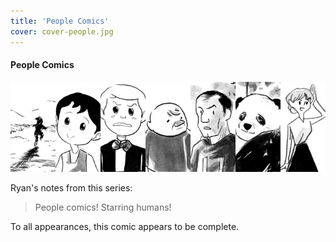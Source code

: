 ```yaml
---
title: 'People Comics'
cover: cover-people.jpg
---
```


#### People Comics

![](peopletitle.jpg "A compilation of various callouts for People Comics.")

Ryan's notes from this series:

> People comics! Starring humans!

To all appearances, this comic appears to be complete.
